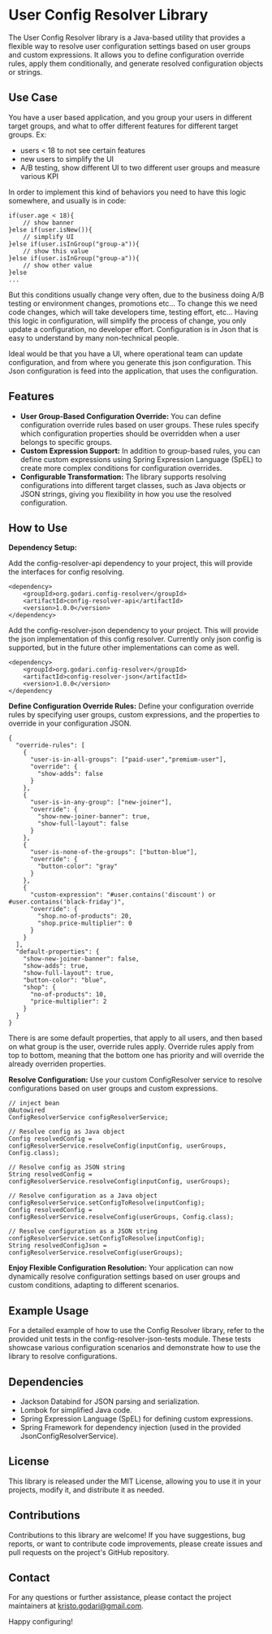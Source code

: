 # User Config Resolver Library
The User Config Resolver library is a Java-based utility that provides a flexible way to resolve user configuration settings 
based on user groups and custom expressions. It allows you to define configuration override rules,
apply them conditionally, and generate resolved configuration objects or strings.

## Use Case
You have a user based application, and you group your users in different target groups, and what to offer different features for different target groups.
Ex: 
- users < 18 to not see certain features
- new users to simplify the UI
- A/B testing, show different UI to two different user groups and measure various KPI

In order to implement this kind of behaviors you need to have this logic somewhere, and usually is in code:
```
if(user.age < 18){
    // show banner
}else if(user.isNew()){
    // simplify UI
}else if(user.isInGroup("group-a")){
    // show this value 
}else if(user.isInGroup("group-a")){
    // show other value
}else
...
```
But this conditions usually change very often, due to the business doing A/B testing or environment changes, promotions etc...
To change this we need code changes, which will take developers time, testing effort, etc...
Having this logic in configuration, will simplify the process of change, you only update a configuration, no developer effort.
Configuration is in Json that is easy to understand by many non-technical people. 

Ideal would be that you have a UI, where operational team can update configuration, and from where you generate this json configuration.
This Json configuration is feed into the application, that uses the configuration. 

## Features
- <b>User Group-Based Configuration Override:</b> You can define configuration override rules based on user groups. These rules specify which configuration properties should be overridden when a user belongs to specific groups.
- <b>Custom Expression Support:</b> In addition to group-based rules, you can define custom expressions using Spring Expression Language (SpEL) to create more complex conditions for configuration overrides.
- <b>Configurable Transformation:</b> The library supports resolving configurations into different target classes, such as Java objects or JSON strings, giving you flexibility in how you use the resolved configuration.

## How to Use
<b>Dependency Setup:</b>

Add the config-resolver-api dependency to your project, this will provide the interfaces for config resolving.
```
<dependency>
    <groupId>org.godari.config-resolver</groupId>
    <artifactId>config-resolver-api</artifactId>
    <version>1.0.0</version>
</dependency>
```
Add the config-resolver-json dependency to your project. This will provide the json implementation of this config resolver.
Currently only json config is supported, but in the future other implementations can come as well.
```
<dependency>
    <groupId>org.godari.config-resolver</groupId>
    <artifactId>config-resolver-json</artifactId>
    <version>1.0.0</version>
</dependency
```
<b>Define Configuration Override Rules:</b> Define your configuration override rules by specifying user groups, 
custom expressions, and the properties to override in your configuration JSON.

```
{
  "override-rules": [
    {
      "user-is-in-all-groups": ["paid-user","premium-user"],
      "override": {
        "show-adds": false
      }
    },
    {
      "user-is-in-any-group": ["new-joiner"],
      "override": {
        "show-new-joiner-banner": true,
        "show-full-layout": false
      }
    },
    {
      "user-is-none-of-the-groups": ["button-blue"],
      "override": {
        "button-color": "gray"
      }
    },
    {
      "custom-expression": "#user.contains('discount') or #user.contains('black-friday')",
      "override": {
        "shop.no-of-products": 20,
        "shop.price-multiplier": 0
      }
    }
  ],
  "default-properties": {
    "show-new-joiner-banner": false,
    "show-adds": true,
    "show-full-layout": true,
    "button-color": "blue",
    "shop": {
      "no-of-products": 10,
      "price-multiplier": 2
    }
  }
}
```
There is are some default properties, that apply to all users, and then based on what group is the user, 
override rules apply. Override rules apply from top to bottom, meaning that the bottom one has priority and will override the already overriden properties. 

<b>Resolve Configuration:</b> Use your custom ConfigResolver service to resolve configurations based on user groups and custom expressions.
```
// inject bean
@Autowired
ConfigResolverService configResolverService;

// Resolve config as Java object    
Config resolvedConfig = configResolverService.resolveConfig(inputConfig, userGroups, Config.class);

// Resolve config as JSON string
String resolvedConfig = configResolverService.resolveConfig(inputConfig, userGroups);

// Resolve configuration as a Java object
configResolverService.setConfigToResolve(inputConfig);
Config resolvedConfig = configResolverService.resolveConfig(userGroups, Config.class);

// Resolve configuration as a JSON string
configResolverService.setConfigToResolve(inputConfig);
String resolvedConfigJson = configResolverService.resolveConfig(userGroups);

```
<b>Enjoy Flexible Configuration Resolution:</b> Your application can now dynamically resolve configuration settings based on user groups and custom conditions, adapting to different scenarios.

## Example Usage
For a detailed example of how to use the Config Resolver library, refer to the provided unit tests in the config-resolver-json-tests module. These tests showcase various configuration scenarios and demonstrate how to use the library to resolve configurations.

## Dependencies
 - Jackson Databind for JSON parsing and serialization.
 - Lombok for simplified Java code.
 - Spring Expression Language (SpEL) for defining custom expressions.
 - Spring Framework for dependency injection (used in the provided JsonConfigResolverService).

## License
This library is released under the MIT License, allowing you to use it in your projects, modify it, and distribute it as needed.

## Contributions
Contributions to this library are welcome! If you have suggestions, bug reports, or want to contribute code improvements, please create issues and pull requests on the project's GitHub repository.

## Contact
For any questions or further assistance, please contact the project maintainers at kristo.godari@gmail.com.

Happy configuring!